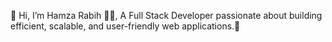 👋 Hi, I’m Hamza Rabih 👨‍💻,
A Full Stack Developer  passionate about building efficient, scalable, and user-friendly web applications.🚀

